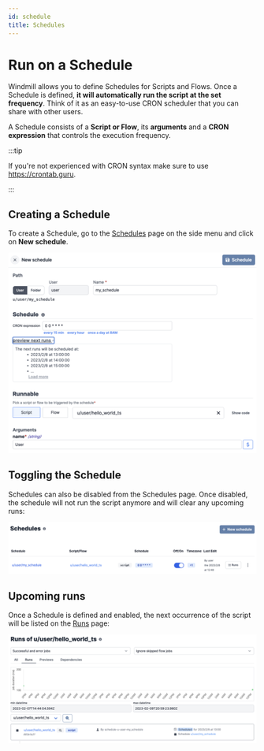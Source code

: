 ```yaml
---
id: schedule
title: Schedules
---
```


# Run on a Schedule

Windmill allows you to define Schedules for Scripts and Flows. Once a Schedule
is defined, **it will automatically run the script at the set frequency**. Think of
it as an easy-to-use CRON scheduler that you can share with other users.

A Schedule consists of a **Script or Flow**, its **arguments** and a **CRON
expression** that controls the execution frequency.

:::tip

If you're not experienced with CRON syntax make sure to use https://crontab.guru.

:::

## Creating a Schedule

To create a Schedule, go to the [Schedules](https://app.windmill.dev/schedules)
page on the side menu and click on **New schedule**.

![Schedule creation](./schedule.png)

## Toggling the Schedule

Schedules can also be disabled from the Schedules page. Once disabled, the
schedule will not run the script anymore and will clear any upcoming runs:

![Disable schedule](./schedule_disable.png)

## Upcoming runs

Once a Schedule is defined and enabled, the next occurrence of the script will
be listed on the [Runs](https://app.windmill.dev/runs) page:

![Scheduled job](./schedule_next.png)
